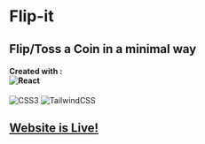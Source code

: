 # Flip-it 
 **Flip/Toss a Coin in a minimal way**
 ----
#### Created with : </br> ![React](https://img.shields.io/badge/-ReactJS-000?style=for-the-badge&logo=react)
 ![CSS3](https://img.shields.io/badge/-CSS3-000?&logo=css3) ![TailwindCSS](https://img.shields.io/badge/-TailwindCSS-000?&logo=tailwind-css)
 
 ## [Website is Live!]()
